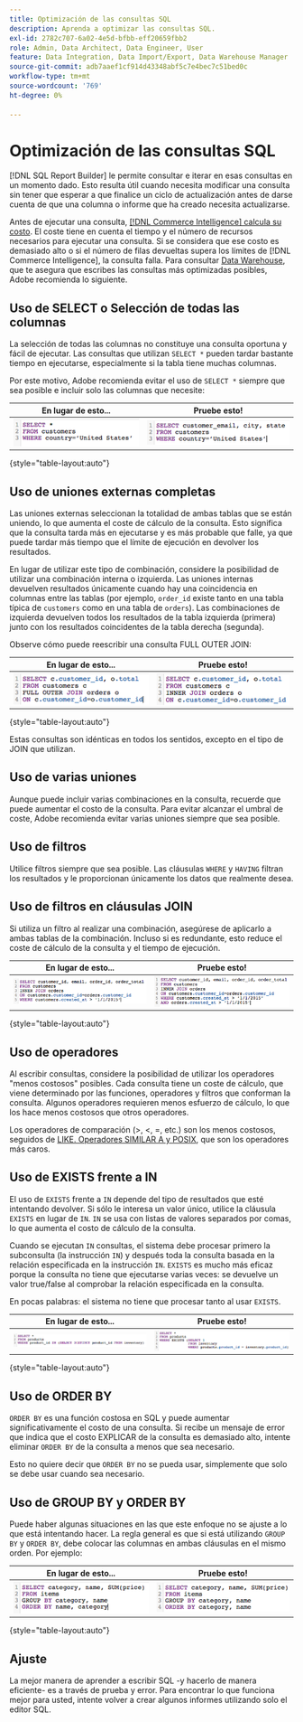```yaml
---
title: Optimización de las consultas SQL
description: Aprenda a optimizar las consultas SQL.
exl-id: 2782c707-6a02-4e5d-bfbb-eff20659fbb2
role: Admin, Data Architect, Data Engineer, User
feature: Data Integration, Data Import/Export, Data Warehouse Manager
source-git-commit: adb7aaef1cf914d43348abf5c7e4bec7c51bed0c
workflow-type: tm+mt
source-wordcount: '769'
ht-degree: 0%

---
```


# Optimización de las consultas SQL

[!DNL SQL Report Builder] le permite consultar e iterar en esas consultas en un momento dado. Esto resulta útil cuando necesita modificar una consulta sin tener que esperar a que finalice un ciclo de actualización antes de darse cuenta de que una columna o informe que ha creado necesita actualizarse.

Antes de ejecutar una consulta, [[!DNL Commerce Intelligence] calcula su costo](https://experienceleague.adobe.com/docs/commerce-knowledge-base/kb/troubleshooting/miscellaneous/sql-queries-explain-cost-errors.html). El coste tiene en cuenta el tiempo y el número de recursos necesarios para ejecutar una consulta. Si se considera que ese costo es demasiado alto o si el número de filas devueltas supera los límites de [!DNL Commerce Intelligence], la consulta falla. Para consultar [Data Warehouse](../data-analyst/data-warehouse-mgr/tour-dwm.md), que te asegura que escribes las consultas más optimizadas posibles, Adobe recomienda lo siguiente.

## Uso de SELECT o Selección de todas las columnas

La selección de todas las columnas no constituye una consulta oportuna y fácil de ejecutar. Las consultas que utilizan `SELECT *` pueden tardar bastante tiempo en ejecutarse, especialmente si la tabla tiene muchas columnas.

Por este motivo, Adobe recomienda evitar el uso de `SELECT *` siempre que sea posible e incluir solo las columnas que necesite:

| **En lugar de esto...** | **Pruebe esto!** |
|-----|-----|
| ![](../../mbi/assets/Select_all_1.png) | ![](../../mbi/assets/Select_all_2.png) |

{style="table-layout:auto"}

## Uso de uniones externas completas

Las uniones externas seleccionan la totalidad de ambas tablas que se están uniendo, lo que aumenta el coste de cálculo de la consulta. Esto significa que la consulta tarda más en ejecutarse y es más probable que falle, ya que puede tardar más tiempo que el límite de ejecución en devolver los resultados.

En lugar de utilizar este tipo de combinación, considere la posibilidad de utilizar una combinación interna o izquierda. Las uniones internas devuelven resultados únicamente cuando hay una coincidencia en columnas entre las tablas (por ejemplo, `order_id` existe tanto en una tabla típica de `customers` como en una tabla de `orders`). Las combinaciones de izquierda devuelven todos los resultados de la tabla izquierda (primera) junto con los resultados coincidentes de la tabla derecha (segunda).

Observe cómo puede reescribir una consulta FULL OUTER JOIN:

| **En lugar de esto...** | **Pruebe esto!** |
|-----|-----|
| ![](../../mbi/assets/Full_Outer_Join_1.png) | ![](../../mbi/assets/Full_Outer_Join_2.png) |

{style="table-layout:auto"}

Estas consultas son idénticas en todos los sentidos, excepto en el tipo de JOIN que utilizan.

## Uso de varias uniones

Aunque puede incluir varias combinaciones en la consulta, recuerde que puede aumentar el costo de la consulta. Para evitar alcanzar el umbral de coste, Adobe recomienda evitar varias uniones siempre que sea posible.

## Uso de filtros

Utilice filtros siempre que sea posible. Las cláusulas `WHERE` y `HAVING` filtran los resultados y le proporcionan únicamente los datos que realmente desea.

## Uso de filtros en cláusulas JOIN

Si utiliza un filtro al realizar una combinación, asegúrese de aplicarlo a ambas tablas de la combinación. Incluso si es redundante, esto reduce el coste de cálculo de la consulta y el tiempo de ejecución.

| **En lugar de esto...** | **Pruebe esto!** |
|-----|-----|
| ![](../../mbi/assets/Join_filters_1.png) | ![](../../mbi/assets/Join_filters_2.png) |

{style="table-layout:auto"}

## Uso de operadores

Al escribir consultas, considere la posibilidad de utilizar los operadores &quot;menos costosos&quot; posibles. Cada consulta tiene un coste de cálculo, que viene determinado por las funciones, operadores y filtros que conforman la consulta. Algunos operadores requieren menos esfuerzo de cálculo, lo que los hace menos costosos que otros operadores.

Los operadores de comparación (>, &lt;, =, etc.) son los menos costosos, seguidos de [LIKE. Operadores SIMILAR A y POSIX](https://www.postgresql.org/docs/9.5/functions-matching.html), que son los operadores más caros.

## Uso de EXISTS frente a IN

El uso de `EXISTS` frente a `IN` depende del tipo de resultados que esté intentando devolver. Si sólo le interesa un valor único, utilice la cláusula `EXISTS` en lugar de `IN`. `IN` se usa con listas de valores separados por comas, lo que aumenta el costo de cálculo de la consulta.

Cuando se ejecutan `IN` consultas, el sistema debe procesar primero la subconsulta (la instrucción `IN`) y después toda la consulta basada en la relación especificada en la instrucción `IN`. `EXISTS` es mucho más eficaz porque la consulta no tiene que ejecutarse varias veces: se devuelve un valor true/false al comprobar la relación especificada en la consulta.

En pocas palabras: el sistema no tiene que procesar tanto al usar `EXISTS`.

| **En lugar de esto...** | **Pruebe esto!** |
|-----|-----|
| ![](../../mbi/assets/Exists_1.png) | ![](../../mbi/assets/Exists_2.png) |

{style="table-layout:auto"}

## Uso de ORDER BY

`ORDER BY` es una función costosa en SQL y puede aumentar significativamente el costo de una consulta. Si recibe un mensaje de error que indica que el costo EXPLICAR de la consulta es demasiado alto, intente eliminar `ORDER BY` de la consulta a menos que sea necesario.

Esto no quiere decir que `ORDER BY` no se pueda usar, simplemente que solo se debe usar cuando sea necesario.

## Uso de GROUP BY y ORDER BY

Puede haber algunas situaciones en las que este enfoque no se ajuste a lo que está intentando hacer. La regla general es que si está utilizando `GROUP BY` y `ORDER BY`, debe colocar las columnas en ambas cláusulas en el mismo orden. Por ejemplo:

| **En lugar de esto...** | **Pruebe esto!** |
|-----|-----|
| ![](../../mbi/assets/Group_by_2.png) | ![](../../mbi/assets/Group_by_1.png) |

{style="table-layout:auto"}

## Ajuste

La mejor manera de aprender a escribir SQL -y hacerlo de manera eficiente- es a través de prueba y error. Para encontrar lo que funciona mejor para usted, intente volver a crear algunos informes utilizando solo el editor SQL.
